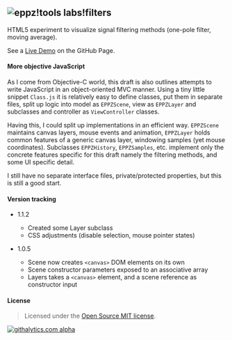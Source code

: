 ## ![eppz!tools](http://www.eppz.eu/beacons/eppz!.png) labs!filters

HTML5 <canvas> experiment to visualize signal filtering methods (one-pole filter, moving average).

See a [Live Demo](http://eppz.github.io/labs-filters/versions/current/) on the GitHub Page.

#### More objective JavaScript

As I come from Objective-C world, this draft is also outlines attempts to write JavaScript in an object-oriented MVC manner. Using a tiny little snippet `Class.js` it is relatively easy to define classes, put them in separate files, split up logic into model as `EPPZScene`, view as `EPPZLayer` and subclasses and controller as `ViewController` classes.

Having this, I could split up implementations in an efficient way. `EPPZScene` maintains canvas layers, mouse events and animation, `EPPZLayer` holds common features of a generic canvas layer, windowing samples (yet mouse coordinates). Subclasses `EPPZHistory`, `EPPZSamples`, etc. implement only the concrete features specific for this draft namely the filtering methods, and some UI specific detail.

I still have no separate interface files, private/protected properties, but this is still a good start.

#### Version tracking

+ 1.1.2
    * Created some Layer subclass
    * CSS adjustments (disable selection, mouse pointer states)

+ 1.0.5
    * Scene now creates `<canvas>` DOM elements on its own
    * Scene constructor parameters exposed to an associative array
    * Layers takes a `<canvas>` element, and a scene reference as constructor input

#### License

> Licensed under the [Open Source MIT license](http://en.wikipedia.org/wiki/MIT_License).

[![githalytics.com alpha](https://cruel-carlota.pagodabox.com/2873b2d81bd26e7c0d4ff1053f631cbb "githalytics.com")](http://githalytics.com/eppz/labs-filters)
